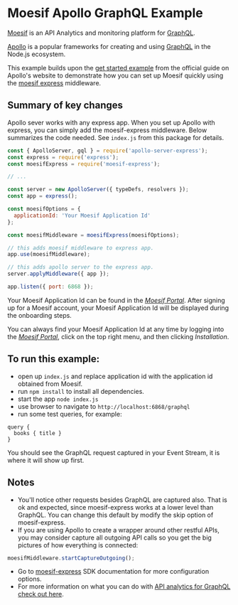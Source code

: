 # Moesif Apollo GraphQL Example


[Moesif](https://www.moesif.com/features/graphql-analytics) is an API Analytics and monitoring platform for [GraphQL](https://www.moesif.com/features/graphql-analytics).

[Apollo](https://www.apollographql.com/) is a popular frameworks for creating and using [GraphQL](https://graphql.org/learn/) in the Node.js ecosystem.

This example builds upon the [get started example](https://www.apollographql.com/docs/apollo-server/essentials/server.html#middleware) from the official guide on Apollo's website to demonstrate how you can set up Moesif quickly using the [moesif express](https://www.moesif.com/docs/server-integration/express/) middleware.


## Summary of key changes

Apollo sever works with any express app. When you set up Apollo with express, you can simply add the moesif-express
middleware. Below summarizes the code needed. See `index.js` from this package for details.

```javascript
const { ApolloServer, gql } = require('apollo-server-express');
const express = require('express');
const moesifExpress = require('moesif-express');

// ...

const server = new ApolloServer({ typeDefs, resolvers });
const app = express();

const moesifOptions = {
  applicationId: 'Your Moesif Application Id'
};

const moesifMiddleware = moesifExpress(moesifOptions);

// this adds moesif middleware to express app.
app.use(moesifMiddleware);

// this adds apollo server to the express app.
server.applyMiddleware({ app });

app.listen({ port: 6868 });

```

Your Moesif Application Id can be found in the [_Moesif Portal_](https://www.moesif.com/).
After signing up for a Moesif account, your Moesif Application Id will be displayed during the onboarding steps. 

You can always find your Moesif Application Id at any time by logging 
into the [_Moesif Portal_](https://www.moesif.com/), click on the top right menu,
and then clicking _Installation_.


## To run this example:

- open up `index.js` and replace application id with the application id obtained from Moesif.
- run `npm install` to install all dependencies.
- start the app `node index.js`
- use browser to navigate to `http://localhost:6868/graphql`
- run some test queries, for example:

```
query {
  books { title }
}

```

You should see the GraphQL request captured in your Event Stream, it is where it will show up first.

## Notes

- You'll notice other requests besides GraphQL are captured also. That is ok and expected, since moesif-express
works at a lower level than GraphQL. You can change this default by modify the skip option of moesif-express.
- If you are using Apollo to create a wrapper around other restful APIs, you may consider capture all outgoing API calls so you get the big pictures of how everything is connected:

```javascript
moesifMiddleware.startCaptureOutgoing();

```
- Go to [moesif-express](https://github.com/Moesif/moesif-express) SDK documentation for more configuration options.
- For more information on what you can do with [API analytics for GraphQL check out here](https://www.moesif.com/docs/platform/graphql/).
